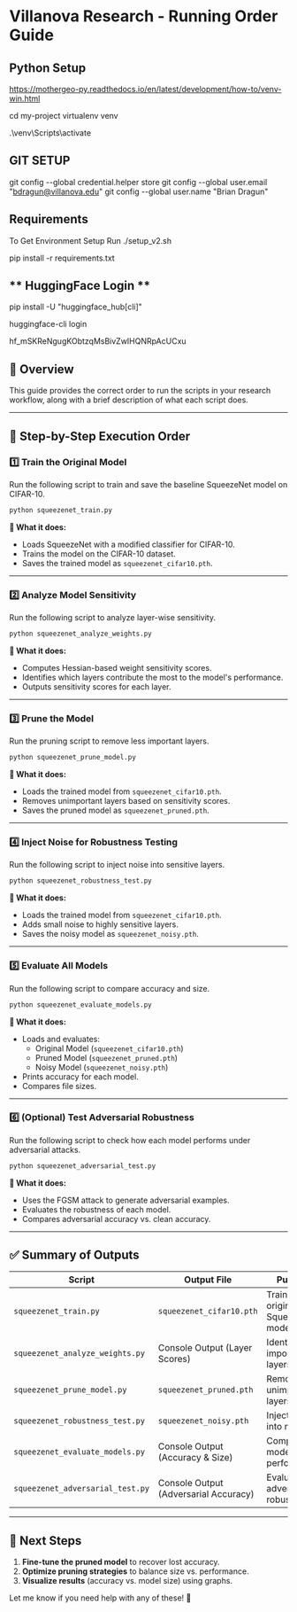 # **Villanova Research - Running Order Guide**

## **Python Setup**
https://mothergeo-py.readthedocs.io/en/latest/development/how-to/venv-win.html

cd my-project
virtualenv venv

.\venv\Scripts\activate

## GIT SETUP
git config --global credential.helper store
git config --global user.email "bdragun@villanova.edu"
git config --global user.name "Brian Dragun"

## **Requirements**
To Get Environment Setup Run
./setup_v2.sh


pip install -r requirements.txt


## ** HuggingFace Login **

pip install -U "huggingface_hub[cli]"

huggingface-cli login

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

## **📌 Overview**
This guide provides the correct order to run the scripts in your research workflow, along with a brief description of what each script does.

---
## **🚀 Step-by-Step Execution Order**

### **1️⃣ Train the Original Model**
Run the following script to train and save the baseline SqueezeNet model on CIFAR-10.
```bash
python squeezenet_train.py
```
**📌 What it does:**
- Loads SqueezeNet with a modified classifier for CIFAR-10.
- Trains the model on the CIFAR-10 dataset.
- Saves the trained model as `squeezenet_cifar10.pth`.

---
### **2️⃣ Analyze Model Sensitivity**
Run the following script to analyze layer-wise sensitivity.
```bash
python squeezenet_analyze_weights.py
```
**📌 What it does:**
- Computes Hessian-based weight sensitivity scores.
- Identifies which layers contribute the most to the model's performance.
- Outputs sensitivity scores for each layer.

---
### **3️⃣ Prune the Model**
Run the pruning script to remove less important layers.
```bash
python squeezenet_prune_model.py
```
**📌 What it does:**
- Loads the trained model from `squeezenet_cifar10.pth`.
- Removes unimportant layers based on sensitivity scores.
- Saves the pruned model as `squeezenet_pruned.pth`.

---
### **4️⃣ Inject Noise for Robustness Testing**
Run the following script to inject noise into sensitive layers.
```bash
python squeezenet_robustness_test.py
```
**📌 What it does:**
- Loads the trained model from `squeezenet_cifar10.pth`.
- Adds small noise to highly sensitive layers.
- Saves the noisy model as `squeezenet_noisy.pth`.

---
### **5️⃣ Evaluate All Models**
Run the following script to compare accuracy and size.
```bash
python squeezenet_evaluate_models.py
```
**📌 What it does:**
- Loads and evaluates:
  - Original Model (`squeezenet_cifar10.pth`)
  - Pruned Model (`squeezenet_pruned.pth`)
  - Noisy Model (`squeezenet_noisy.pth`)
- Prints accuracy for each model.
- Compares file sizes.

---
### **6️⃣ (Optional) Test Adversarial Robustness**
Run the following script to check how each model performs under adversarial attacks.
```bash
python squeezenet_adversarial_test.py
```
**📌 What it does:**
- Uses the FGSM attack to generate adversarial examples.
- Evaluates the robustness of each model.
- Compares adversarial accuracy vs. clean accuracy.

---
## **✅ Summary of Outputs**
| **Script**                        | **Output File**                 | **Purpose**                            |
|----------------------------------|--------------------------------|--------------------------------|
| `squeezenet_train.py`           | `squeezenet_cifar10.pth`       | Trains the original SqueezeNet model. |
| `squeezenet_analyze_weights.py` | Console Output (Layer Scores) | Identifies important layers.  |
| `squeezenet_prune_model.py`     | `squeezenet_pruned.pth`       | Removes unimportant layers.  |
| `squeezenet_robustness_test.py` | `squeezenet_noisy.pth`        | Injects noise into model.  |
| `squeezenet_evaluate_models.py` | Console Output (Accuracy & Size) | Compares model performance.  |
| `squeezenet_adversarial_test.py` | Console Output (Adversarial Accuracy) | Evaluates adversarial robustness. |

---
## **📌 Next Steps**
1. **Fine-tune the pruned model** to recover lost accuracy.
2. **Optimize pruning strategies** to balance size vs. performance.
3. **Visualize results** (accuracy vs. model size) using graphs.

Let me know if you need help with any of these! 🚀
